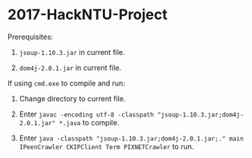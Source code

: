 # 2017-HackNTU-Project

Prerequisites:

1. `jsoup-1.10.3.jar` in current file.

2. `dom4j-2.0.1.jar` in current file.

If using `cmd.exe` to compile and run:

1. Change directory to current file.

2. Enter `javac -encoding utf-8 -classpath "jsoup-1.10.3.jar;dom4j-2.0.1.jar" *.java` to compile.

3. Enter `java -classpath "jsoup-1.10.3.jar;dom4j-2.0.1.jar;." main IPeenCrawler CKIPClient Term PIXNETCrawler` to run.
